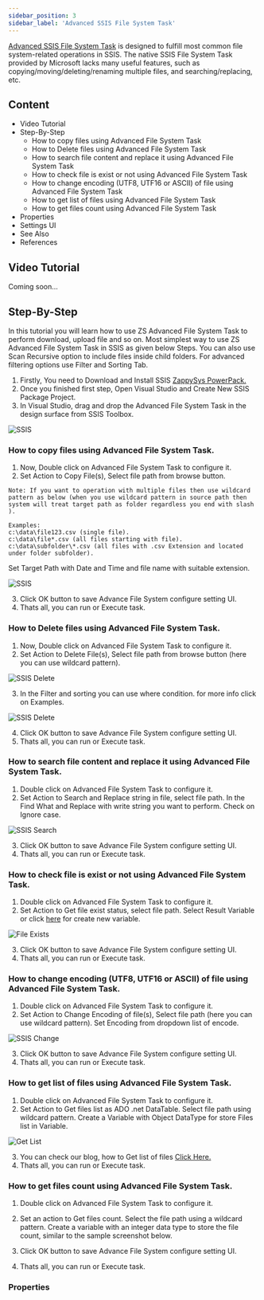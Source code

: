 ```yaml
---
sidebar_position: 3
sidebar_label: 'Advanced SSIS File System Task'
---
```


[Advanced SSIS File System Task](https://zappysys.com/products/ssis-powerpack/ssis-file-system-task-advanced/) is designed to fulfill most common file system-related operations in SSIS. The native SSIS File System Task provided by Microsoft lacks many useful features, such as copying/moving/deleting/renaming multiple files, and searching/replacing, etc.


## Content

- Video Tutorial
- Step-By-Step
    - How to copy files using Advanced File System Task
    - How to Delete files using Advanced File System Task
    - How to search file content and replace it using Advanced File System Task
    - How to check file is exist or not using Advanced File System Task
    - How to change encoding (UTF8, UTF16 or ASCII) of file using Advanced File System Task
    - How to get list of files using Advanced File System Task
    - How to get files count using Advanced File System Task
- Properties
- Settings UI
- See Also
- References


## Video Tutorial

Coming soon...

## Step-By-Step
In this tutorial you will learn how to use ZS Advanced File System Task to perform download, upload file and so on. Most simplest way to use ZS Advanced File System Task in SSIS as given below Steps. You can also use Scan Recursive option to include files inside child folders. For advanced filtering options use Filter and Sorting Tab.
1. Firstly, You need to Download and Install SSIS [ZappySys PowerPack.](https://zappysys.com/products/ssis-powerpack/download)
2. Once you finished first step, Open Visual Studio and Create New SSIS Package Project.
3. In Visual Studio, drag and drop the Advanced File System Task in the design surface from SSIS Toolbox.

![SSIS](/img/ssis-drag-and-drop-zs-advanced-file-system-task.png)

### How to copy files using Advanced File System Task.
1. Now, Double click on Advanced File System Task to configure it.
2. Set Action to Copy File(s), Select file path from browse button.

```
Note: If you want to operation with multiple files then use wildcard pattern as below (when you use wildcard pattern in source path then system will treat target path as folder regardless you end with slash ).

Examples:
c:\data\file123.csv (single file).
c:\data\file*.csv (all files starting with file).
c:\data\subfolder\*.csv (all files with .csv Extension and located under folder subfolder).
```

Set Target Path with Date and Time and file name with suitable extension.

![SSIS](/img/ssis-copy-multiple-files-wildcard-file-system-task.png)

3. Click OK button to save Advance File System configure setting UI.
4. Thats all, you can run or Execute task.

### How to Delete files using Advanced File System Task.

1. Now, Double click on Advanced File System Task to configure it.
2. Set Action to Delete File(s), Select file path from browse button (here you can use wildcard pattern).

![SSIS Delete](/img/ssis-delete-multiple-files-wildcard-file-system-task.png)

3. In the Filter and sorting you can use where condition. for more info click on Examples.

![SSIS Delete](/img/ssis-delete-files-older-than-certain-days-file-system-task.png)

4. Click OK button to save Advance File System configure setting UI.
5. Thats all, you can run or Execute task.

### How to search file content and replace it using Advanced File System Task.

1. Double click on Advanced File System Task to configure it.
2. Set Action to Search and Replace string in file, select file path. In the Find What and Replace with write string you want to perform. Check on Ignore case.

![SSIS Search](/img/ssis-file-search-replace.png)

3. Click OK button to save Advance File System configure setting UI.
4. Thats all, you can run or Execute task.

### How to check file is exist or not using Advanced File System Task.

1. Double click on Advanced File System Task to configure it.
2. Set Action to Get file exist status, select file path. Select Result Variable or click [here](https://zappysys.com/blog/get-api-data-with-dynamic-url-and-load-into-sql-server/#Create_a_variable) for create new variable.

![File Exists](/img/ssis-check-file-exists-file-system-task.png)

3. Click OK button to save Advance File System configure setting UI.
4. Thats all, you can run or Execute task.

### How to change encoding (UTF8, UTF16 or ASCII) of file using Advanced File System Task.

1. Double click on Advanced File System Task to configure it.
2. Set Action to Change Encoding of file(s), Select file path (here you can use wildcard pattern). Set Encoding from dropdown list of encode.

![SSIS Change](/img/ssis-change-file-encoding-to-utf8-utf16-ascii-multiple-files-wildcard-file-system-task.png)

3. Click OK button to save Advance File System configure setting UI.
4. Thats all, you can run or Execute task.

### How to get list of files using Advanced File System Task.

1. Double click on Advanced File System Task to configure it.
2. Set Action to Get files list as ADO .net DataTable. Select file path using wildcard pattern. Create a Variable with Object DataType for store Files list in Variable.

![Get List](/img/ssis-get-file-list-as-recordset-for-looping.png)

3. You can check our blog, how to Get list of files [Click Here.](https://zappysys.com/blog/get-list-of-files-and-folders-in-ssis-for-looping/#How_to_get_list_of_files_in_SSIS)
4. Thats all, you can run or Execute task.

### How to get files count using Advanced File System Task.

1. Double click on Advanced File System Task to configure it.
2. Set an action to Get files count. Select the file path using a wildcard pattern. Create a variable with an integer data type to store the file count, similar to the sample screenshot below.

3. Click OK button to save Advance File System configure setting UI.
4. Thats all, you can run or Execute task.


### Properties

